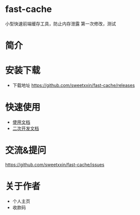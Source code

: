 # fast-cache
小型快速前端缓存工具，防止内存泄露
第一次修改，测试

# 简介

# 安装下载

- 下载地址 https://github.com/sweetxxin/fast-cache/releases


# 快速使用

- [使用文档](./doc/use/README.md)
- [二次开发文档](./doc/dev/README.md)

# 交流&提问
 https://github.com/sweetxxin/fast-cache/issues

# 关于作者
- 个人主页
- 收款码